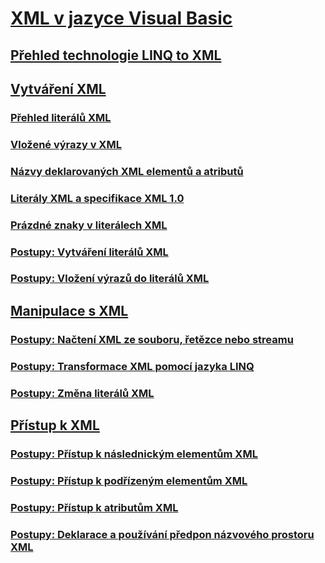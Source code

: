 # [XML v jazyce Visual Basic](index.md)
## [Přehled technologie LINQ to XML](overview-of-linq-to-xml.md)
## [Vytváření XML](creating-xml.md)
### [Přehled literálů XML](xml-literals-overview.md)
### [Vložené výrazy v XML](embedded-expressions-in-xml.md)
### [Názvy deklarovaných XML elementů a atributů](names-of-declared-xml-elements-and-attributes.md)
### [Literály XML a specifikace XML 1.0](xml-literals-and-the-xml-1-0-specification.md)
### [Prázdné znaky v literálech XML](white-space-in-xml-literals.md)
### [Postupy: Vytváření literálů XML](how-to-create-xml-literals.md)
### [Postupy: Vložení výrazů do literálů XML](how-to-embed-expressions-in-xml-literals.md)
## [Manipulace s XML](manipulating-xml.md)
### [Postupy: Načtení XML ze souboru, řetězce nebo streamu](how-to-load-xml-from-a-file-string-or-stream.md)
### [Postupy: Transformace XML pomocí jazyka LINQ](how-to-transform-xml-by-using-linq.md)
### [Postupy: Změna literálů XML](how-to-modify-xml-literals.md)
## [Přístup k XML](accessing-xml.md)
### [Postupy: Přístup k následnickým elementům XML](how-to-access-xml-descendant-elements.md)
### [Postupy: Přístup k podřízeným elementům XML](how-to-access-xml-child-elements.md)
### [Postupy: Přístup k atributům XML](how-to-access-xml-attributes.md)
### [Postupy: Deklarace a používání předpon názvového prostoru XML](how-to-declare-and-use-xml-namespace-prefixes.md)